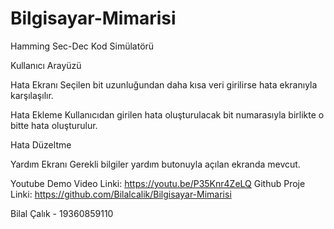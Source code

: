 # Bilgisayar-Mimarisi

Hamming Sec-Dec Kod Simülatörü

Kullanıcı Arayüzü


Hata Ekranı
Seçilen bit uzunluğundan daha kısa veri girilirse hata ekranıyla karşılaşılır.
 



Hata Ekleme
Kullanıcıdan girilen hata oluşturulacak bit numarasıyla birlikte o bitte hata oluşturulur.
 

Hata Düzeltme
 



Yardım Ekranı
Gerekli bilgiler yardım butonuyla açılan ekranda mevcut.
 


Youtube Demo Video Linki: https://youtu.be/P35Knr4ZeLQ
Github Proje Linki: https://github.com/Bilalcalik/Bilgisayar-Mimarisi

Bilal Çalık - 19360859110
